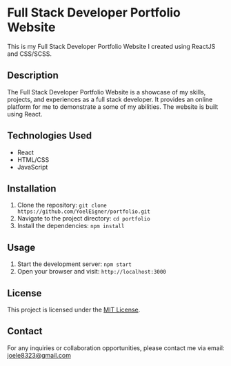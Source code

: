 # Full Stack Developer Portfolio Website

This is my Full Stack Developer Portfolio Website I created using ReactJS and CSS/SCSS.

## Description

The Full Stack Developer Portfolio Website is a showcase of my skills, projects, and experiences as a full stack developer. It provides an online platform for me to demonstrate a some of my abilities. The website is built using React.
## Technologies Used

- React
- HTML/CSS
- JavaScript

## Installation

1. Clone the repository: `git clone https://github.com/YoelEigner/portfolio.git`
2. Navigate to the project directory: `cd portfolio`
3. Install the dependencies: `npm install`

## Usage

1. Start the development server: `npm start`
2. Open your browser and visit: `http://localhost:3000`


## License

This project is licensed under the [MIT License](LICENSE).

## Contact

For any inquiries or collaboration opportunities, please contact me via email: [joele8323@gmail.com](mailto:joele8323@gmail.com)

